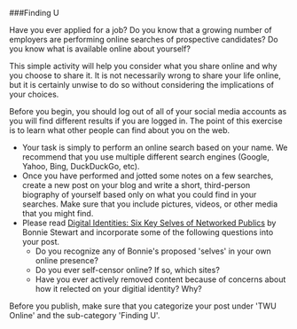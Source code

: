 ###Finding U

Have you ever applied for a job? Do you know that a growing number of employers are performing online searches of prospective candidates? Do you know what is available online about yourself?

This simple activity will help you consider what you share online and why you choose to share it. It is not necessarily wrong to share your life online, but it is certainly unwise to do so without considering the implications of your choices.

Before you begin, you should log out of all of your social media accounts as you will find different results if you are logged in. The point of this exercise is to learn what other people can find about you on the web.

* Your task is simply to perform an online search based on your name. We recommend that you use multiple different search engines (Google, Yahoo, Bing, DuckDuckGo, etc). 
* Once you have performed and jotted some notes on a few searches, create a new post on your blog and write a short, third-person biography of yourself based only on what you could find in your searches. Make sure that you include pictures, videos, or other media that you might find.
* Please read [Digital Identities: Six Key Selves of Networked Publics](http://theory.cribchronicles.com/2012/05/06/digital-identities-six-key-selves/) by Bonnie Stewart and incorporate some of the following questions into your post.
    * Do you recognize any of Bonnie's proposed 'selves' in your own online presence?
    * Do you ever self-censor online? If so, which sites?
    * Have you ever actively removed content because of concerns about how it relected on your digitial identity? Why?

Before you publish, make sure that you categorize your post under 'TWU Online' and the sub-category 'Finding U'.